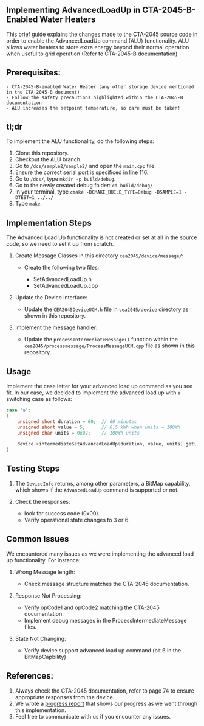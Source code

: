 ## Implementing AdvancedLoadUp in CTA-2045-B-Enabled Water Heaters

This brief guide explains the changes made to the CTA-2045 source code in order to enable the AdvancedLoadUp command (ALU) functionality. ALU allows water heaters to store extra energy beyond their normal operation when useful to grid operation (Refer to CTA-2045-B documentation)

## Prerequisites:

    - CTA-2045-B-enabled Water Heater (any other storage device mentioned in the CTA-2045-B document)
    - Follow the safety precautions highlighted within the CTA-2045-B documentation
    - ALU increases the setpoint temperature, so care must be taken!

## tl;dr

To implement the ALU functionality, do the following steps:

1. Clone this repository.
2. Checkout the ALU branch.
3. Go to ```/dcs/sample2/sample2/``` and open the ```main.cpp``` file.
4. Ensure the correct serial port is specificed in line 116.
5. Go to ```/dcs/```, type ```mkdir -p build/debug```.
6. Go to the newly created debug folder: ```cd build/debug/```
7. In your terminal, type ```cmake -DCMAKE_BUILD_TYPE=Debug -DSAMPLE=1 -DTEST=1 ../../```
8. Type ```make```.

## Implementation Steps

The Advanced Load Up functionality is not created or set at all in the source code, so we need to set it up from scratch.

1. Create Message Classes in this directory ```cea2045/device/message/```:

    - Create the following two files:

        - SetAdvancedLoadUp.h
        - SetAdvancedLoadUp.cpp

2. Update the Device Interface:

    - Update the ```CEA2045DeviceUCM.h``` file in ```cea2045/device``` directory as shown in this repository.
  
3. Implement the message handler:

    - Update the ```processIntermediateMessage()``` function within the ```cea2045/processmessage/ProcessMessageUCM.cpp``` file as shown in this repository.


## Usage

Implement the case letter for your advanced load up command as you see fit. In our case, we decided to implement the advanced load up with ```a``` switching case as follows:

```cpp
case 'a':
{
    unsigned short duration = 60;  // 60 minutes
    unsigned short value = 5;      // 0.5 kWh when units = 100Wh
    unsigned char units = 0x02;    // 100Wh units
    
    device->intermediateSetAdvancedLoadUp(duration, value, units).get();
}
```

## Testing Steps

1. The ```DeviceInfo``` returns, among other parameters, a BitMap capability, which shows if the ```AdvancedLoadUp``` command is supported or not.
   
2. Check the responses: 
   
   - look for success code (0x00).
   - Verify operational state changes to 3 or 6.

## Common Issues

We encountered many issues as we were implementing the advanced load up functionality. For instance:

1. Wrong Message length:
    - Check message structure matches the CTA-2045 documentation.

2. Response Not Processing:
    - Verify opCode1 and opCode2 matching the CTA-2045 documentation.
    - Implement debug messages in the ProcessIntermediateMessage files.

3. State Not Changing:
    - Verify device support advanced load up command (bit 6 in the BitMapCapbility)

## References:

1. Always check the CTA-2045 documentation, refer to page 74 to ensure appropriate responses from the device.
2. We wrote a [progress report](https://github.com/PortlandStatePowerLab/water_heaters_testings/tree/ALU/docs/) that shows our progress as we went through this implementation.
3. Feel free to communicate with us if you encounter any issues.